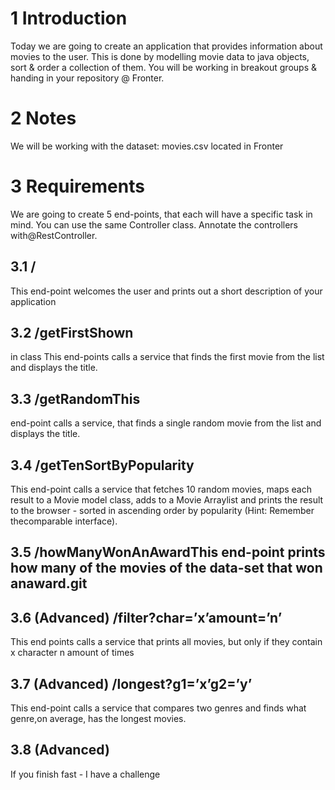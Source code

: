 # 1    Introduction
Today we are going to create an application that provides information about movies to the user. This is done by modelling movie data to java objects, sort & order a collection of them. You will be working in breakout groups & handing in your repository @ Fronter.

# 2    Notes
We will be working with the dataset:  movies.csv located in Fronter

# 3    Requirements
We  are  going  to  create 5 end-points,  that  each  will  have  a  specific  task  in mind.   You  can  use  the  same  Controller  class.   Annotate  the  controllers  with@RestController.

## 3.1    /
This  end-point  welcomes  the  user  and  prints  out  a  short  description  of  your application

## 3.2    /getFirstShown 
in class This end-points calls a service that finds the first movie from the list and displays the title.

## 3.3    /getRandomThis 
end-point calls a service,  that finds a single random movie from the list and displays the title.

## 3.4    /getTenSortByPopularity
This end-point calls a service that fetches 10 random movies, maps each result to  a  Movie  model  class,  adds  to  a  Movie  Arraylist  and  prints  the  result  to the  browser  -  sorted  in  ascending  order  by  popularity  (Hint:  Remember  thecomparable interface).

## 3.5    /howManyWonAnAwardThis  end-point  prints  how  many  of  the  movies  of  the  data-set  that  won  anaward.git
## 3.6    (Advanced) /filter?char=’x’amount=’n’
This end points calls a service that prints all movies, but only if they contain x character n amount of times
## 3.7    (Advanced) /longest?g1=’x’g2=’y’
This end-point calls a service that compares two genres and finds what genre,on average, has the longest movies.

## 3.8    (Advanced)
If you finish fast - I have a challenge